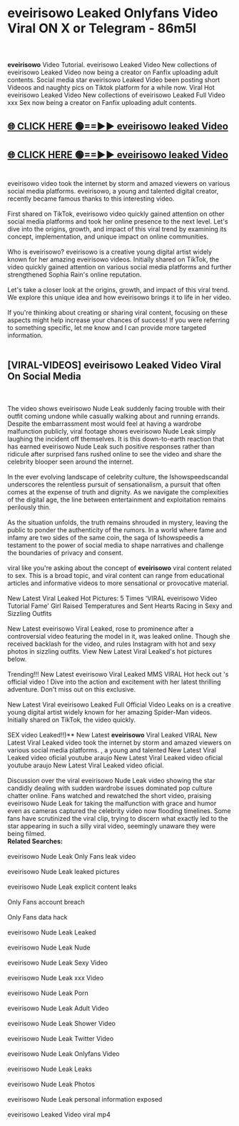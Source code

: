 <h1> eveirisowo Leaked Onlyfans Video Viral ON X or Telegram - 86m5l </h1>

# 
<br>
<strong>eveirisowo</strong> Video Tutorial. eveirisowo Leaked Video New collections of  eveirisowo Leaked Video now being a creator on Fanfix uploading adult contents. Social media star eveirisowo Leaked Video been posting short Videoos and naughty pics on Tiktok platform for a while now. Viral Hot eveirisowo Leaked Video New collections of eveirisowo Leaked Full Video xxx Sex now being a creator on Fanfix uploading adult contents.
<br>

## [🌐 CLICK HERE 🟢==►► eveirisowo leaked Video ](https://onlyclips.site?title=eveirisowo&ref=git)


## [🌐 CLICK HERE 🟢==►► eveirisowo leaked Video ](https://onlyclips.site?title=eveirisowo&ref=git)

<br>
eveirisowo video took the internet by storm and amazed viewers on various social media platforms. eveirisowo, a young and talented digital creator, recently became famous thanks to this interesting video.
<br><br>
First shared on TikTok, eveirisowo video quickly gained attention on other social media platforms and took her online presence to the next level. Let's dive into the origins, growth, and impact of this viral trend by examining its concept, implementation, and unique impact on online communities.
<br><br>
Who is eveirisowo? eveirisowo is a creative young digital artist widely known for her amazing eveirisowo videos. Initially shared on TikTok, the video quickly gained attention on various social media platforms and further strengthened Sophia Rain's online reputation.
<br><br>
Let's take a closer look at the origins, growth, and impact of this viral trend. We explore this unique idea and how eveirisowo brings it to life in her video.
<br><br>
If you're thinking about creating or sharing viral content, focusing on these aspects might help increase your chances of success! If you were referring to something specific, let me know and I can provide more targeted information.
<br><br>
<h2>[VIRAL-VIDEOS] eveirisowo Leaked Video Viral On Social Media</h2>
<br><br>
The video shows eveirisowo Nude Leak suddenly facing trouble with their outfit coming undone while casually walking about and running errands. Despite the embarrassment most would feel at having a wardrobe malfunction publicly, viral footage shows eveirisowo Nude Leak simply laughing the incident off themselves. It is this down-to-earth reaction that has earned eveirisowo Nude Leak such positive responses rather than ridicule after surprised fans rushed online to see the video and share the celebrity blooper seen around the internet.
<br><br>
In the ever evolving landscape of celebrity culture, the Ishowspeedscandal underscores the relentless pursuit of sensationalism, a pursuit that often comes at the expense of truth and dignity. As we navigate the complexities of the digital age, the line between entertainment and exploitation remains perilously thin.
<br><br>
As the situation unfolds, the truth remains shrouded in mystery, leaving the public to ponder the authenticity of the rumors. In a world where fame and infamy are two sides of the same coin, the saga of Ishowspeedis a testament to the power of social media to shape narratives and challenge the boundaries of privacy and consent.
<br><br>
viral like you're asking about the concept of <strong>eveirisowo</strong> viral content related to sex. This is a broad topic, and viral content can range from educational articles and informative videos to more sensational or provocative material.
<br><br>
New Latest Viral Leaked Hot Pictures: 5 Times 'VIRAL eveirisowo Video Tutorial Fame' Girl Raised Temperatures and Sent Hearts Racing in Sexy and Sizzling Outfits
<br><br>
New Latest eveirisowo Viral Leaked, rose to prominence after a controversial video featuring the model in it, was leaked online. Though she received backlash for the video, and rules Instagram with hot and sexy photos in sizzling outfits. View New Latest Viral Leaked's hot pictures below.
<br><br>
Trending!!! New Latest eveirisowo Viral Leaked MMS VIRAL Hot heck out 's official video ! Dive into the action and excitement with her latest thrilling adventure. Don't miss out on this exclusive.
<br><br>
New Latest Viral eveirisowo Leaked Full Official Video Leaks on  is a creative young digital artist widely known for her amazing Spider-Man videos. Initially shared on TikTok, the video quickly.
<br><br>
SEX video Leaked!!)** New Latest <strong>eveirisowo</strong> Viral Leaked VIRAL New Latest Viral Leaked video took the internet by storm and amazed viewers on various social media platforms. , a young and talented New Latest Viral Leaked video oficial youtube araujo New Latest Viral Leaked video oficial youtube araujo New Latest Viral Leaked video oficial.
<br><br>
Discussion over the viral eveirisowo Nude Leak video showing the star candidly dealing with sudden wardrobe issues dominated pop culture chatter online. Fans watched and rewatched the short video, praising eveirisowo Nude Leak for taking the malfunction with grace and humor even as cameras captured the celebrity video now flooding timelines. Some fans have scrutinized the viral clip, trying to discern what exactly led to the star appearing in such a silly viral video, seemingly unaware they were being filmed.
<br>
<strong>Related Searches:</strong>
<br><br>
eveirisowo Nude Leak Only Fans leak video
<br><br>
eveirisowo Nude Leak leaked pictures
<br><br>
eveirisowo Nude Leak explicit content leaks
<br><br>
Only Fans account breach
<br><br>
Only Fans data hack
<br><br>
eveirisowo Nude Leak Leaked
<br><br>
eveirisowo Nude Leak Nude
<br><br>
eveirisowo Nude Leak Sexy Video
<br><br>
eveirisowo Nude Leak xxx Video
<br><br>
eveirisowo Nude Leak Porn
<br><br>
eveirisowo Nude Leak Adult Video
<br><br>
eveirisowo Nude Leak Shower Video
<br><br>
eveirisowo Nude Leak Twitter Video
<br><br>
eveirisowo Nude Leak Onlyfans Video
<br><br>
eveirisowo Nude Leak Leaks
<br><br>
eveirisowo Nude Leak Photos
<br><br>
eveirisowo Nude Leak personal information exposed
<br><br>
eveirisowo Leaked Video viral mp4